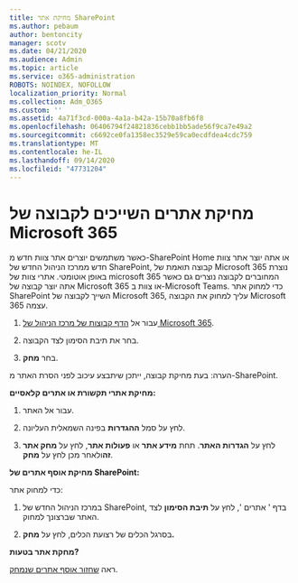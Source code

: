 ```yaml
---
title: מחיקת אתר SharePoint
ms.author: pebaum
author: bentoncity
manager: scotv
ms.date: 04/21/2020
ms.audience: Admin
ms.topic: article
ms.service: o365-administration
ROBOTS: NOINDEX, NOFOLLOW
localization_priority: Normal
ms.collection: Adm_O365
ms.custom: ''
ms.assetid: 4a71f3cd-000a-4a1a-b42a-15b70a8fb6f8
ms.openlocfilehash: 06406794f24821836cebb1bb5ade56f9ca7e49a2
ms.sourcegitcommit: c6692ce0fa1358ec3529e59ca0ecdfdea4cdc759
ms.translationtype: MT
ms.contentlocale: he-IL
ms.lasthandoff: 09/14/2020
ms.locfileid: "47731204"
---
```

# <a name="delete-sites-that-belong-to-a-microsoft-365-group"></a>מחיקת אתרים השייכים לקבוצה של Microsoft 365

כאשר משתמשים יוצרים אתר צוות חדש מ-SharePoint Home או אתה יוצר אתר צוות חדש ממרכז הניהול החדש של SharePoint, קבוצה תואמת של Microsoft 365 נוצרת באופן אוטומטי. אתרי צוות של microsoft 365 המחוברים לקבוצה נוצרים גם כאשר אתה יוצר קבוצה של Microsoft 365 או צוות ב-Microsoft Teams. כדי למחוק אתר SharePoint השייך לקבוצה של Microsoft 365, עליך למחוק את הקבוצה Microsoft 365 עצמה. 
  
1. עבור אל [הדף קבוצות של מרכז הניהול של Microsoft 365](https://portal.office.com/adminportal/home#/groups).
    
2. בחר את תיבת הסימון לצד הקבוצה.
    
3. בחר **מחק**.
    
הערה: בעת מחיקת קבוצה, ייתכן שיתבצע עיכוב לפני הסרת האתר מ-SharePoint.
  
**מחיקת אתרי תקשורת או אתרים קלאסיים:**

1. עבור אל האתר.
  
2. לחץ על סמל **ההגדרות** בפינה השמאלית העליונה. 
  
3. לחץ על **הגדרות האתר**. תחת **מידע אתר** או **פעולות אתר**, לחץ על **מחק אתר זה**ולאחר מכן לחץ על **מחק**.
  
**מחיקת אוסף אתרים של SharePoint:**

כדי למחוק אתר:
  
1. במרכז הניהול החדש של SharePoint, בדף ' אתרים ', לחץ על **תיבת הסימון** לצד האתר שברצונך למחוק. 
    
2. בסרגל הכלים של רצועת הכלים, לחץ על **מחק.**
    
**מחקת אתר בטעות?**

ראה [שחזור אוסף אתרים שנמחק](https://go.microsoft.com/fwlink/?linkid=867660).
  

